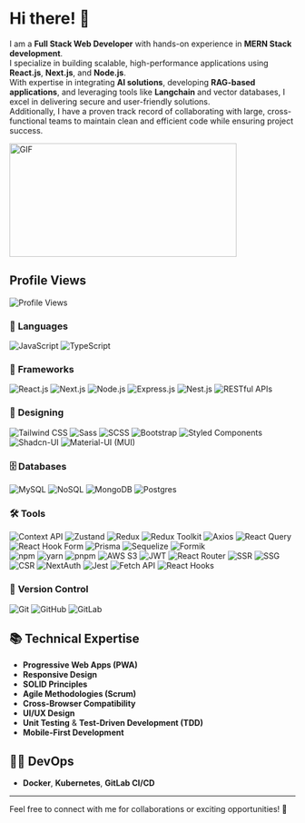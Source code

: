 # Hi there! 👋  

I am a **Full Stack Web Developer** with hands-on experience in **MERN Stack development**.  
I specialize in building scalable, high-performance applications using **React.js**, **Next.js**, and **Node.js**.  
With expertise in integrating **AI solutions**, developing **RAG-based applications**, and leveraging tools like **Langchain** and vector databases, I excel in delivering secure and user-friendly solutions.  
Additionally, I have a proven track record of collaborating with large, cross-functional teams to maintain clean and efficient code while ensuring project success.  

<img align="center" alt="GIF" height="200px" width="400px" src="https://media.tenor.com/YZPnGuPeZv8AAAAd/coding.gif" />


## **Profile Views**
![Profile Views](https://komarev.com/ghpvc/?username=hunainasif&color=brightgreen)


### 🌟 **Languages**  
![JavaScript](https://img.shields.io/badge/JavaScript-F7DF1E?style=flat&logo=javascript&logoColor=black) ![TypeScript](https://img.shields.io/badge/TypeScript-007ACC?style=flat&logo=typescript&logoColor=white)

### 🚀 **Frameworks**  
![React.js](https://img.shields.io/badge/React.js-61DAFB?style=flat&logo=react&logoColor=black) ![Next.js](https://img.shields.io/badge/Next.js-000000?style=flat&logo=next.js&logoColor=white) ![Node.js](https://img.shields.io/badge/Node.js-339933?style=flat&logo=nodedotjs&logoColor=white) ![Express.js](https://img.shields.io/badge/Express.js-000000?style=flat&logo=express&logoColor=white) ![Nest.js](https://img.shields.io/badge/NestJS-E0234E?style=flat&logo=nestjs&logoColor=white) ![RESTful APIs](https://img.shields.io/badge/RESTful%20API-0A0A0A?style=flat&logo=api&logoColor=white)

### 🎨 **Designing**  
![Tailwind CSS](https://img.shields.io/badge/Tailwind%20CSS-38B2AC?style=flat&logo=tailwindcss&logoColor=white) ![Sass](https://img.shields.io/badge/Sass-CC6699?style=flat&logo=sass&logoColor=white) ![SCSS](https://img.shields.io/badge/SCSS-CC6699?style=flat&logo=sass&logoColor=white) ![Bootstrap](https://img.shields.io/badge/Bootstrap-7952B3?style=flat&logo=bootstrap&logoColor=white) ![Styled Components](https://img.shields.io/badge/Styled%20Components-DB7093?style=flat&logo=styled-components&logoColor=white) ![Shadcn-UI](https://img.shields.io/badge/Shadcn-UI-000000?style=flat&logo=shadcn&logoColor=white) ![Material-UI (MUI)](https://img.shields.io/badge/Material-UI-007FFF?style=flat&logo=mui&logoColor=white)

### 🗄️ **Databases**  
![MySQL](https://img.shields.io/badge/MySQL-4479A1?style=flat&logo=mysql&logoColor=white) ![NoSQL](https://img.shields.io/badge/NoSQL-000000?style=flat&logo=nosql&logoColor=white) ![MongoDB](https://img.shields.io/badge/MongoDB-47A248?style=flat&logo=mongodb&logoColor=white) ![Postgres](https://img.shields.io/badge/Postgres-336791?style=flat&logo=postgresql&logoColor=white)

### 🛠️ **Tools**  
![Context API](https://img.shields.io/badge/Context%20API-000000?style=flat&logo=react&logoColor=white) ![Zustand](https://img.shields.io/badge/Zustand-FF0000?style=flat&logo=zustand&logoColor=white) ![Redux](https://img.shields.io/badge/Redux-764ABC?style=flat&logo=redux&logoColor=white) ![Redux Toolkit](https://img.shields.io/badge/Redux%20Toolkit-764ABC?style=flat&logo=redux&logoColor=white) ![Axios](https://img.shields.io/badge/Axios-5A29E4?style=flat&logo=axios&logoColor=white) ![React Query](https://img.shields.io/badge/React%20Query-FF4154?style=flat&logo=react-query&logoColor=white) ![React Hook Form](https://img.shields.io/badge/React%20Hook%20Form-EC5990?style=flat&logo=react-hook-form&logoColor=white) ![Prisma](https://img.shields.io/badge/Prisma-2D3748?style=flat&logo=prisma&logoColor=white) ![Sequelize](https://img.shields.io/badge/Sequelize-52B0B0?style=flat&logo=sequelize&logoColor=white) ![Formik](https://img.shields.io/badge/Formik-61DAFB?style=flat&logo=formik&logoColor=black)  
![npm](https://img.shields.io/badge/npm-CC3534?style=flat&logo=npm&logoColor=white) ![yarn](https://img.shields.io/badge/yarn-2C8EBB?style=flat&logo=yarn&logoColor=white) ![pnpm](https://img.shields.io/badge/pnpm-4F5B61?style=flat&logo=pnpm&logoColor=white) ![AWS S3](https://img.shields.io/badge/AWS%20S3-569A31?style=flat&logo=amazonaws&logoColor=white) ![JWT](https://img.shields.io/badge/JWT-000000?style=flat&logo=json-web-tokens&logoColor=white) ![React Router](https://img.shields.io/badge/React%20Router-CA4245?style=flat&logo=react-router&logoColor=white) ![SSR](https://img.shields.io/badge/SSR-000000?style=flat&logo=react&logoColor=white) ![SSG](https://img.shields.io/badge/SSG-000000?style=flat&logo=react&logoColor=white) ![CSR](https://img.shields.io/badge/CSR-000000?style=flat&logo=react&logoColor=white) ![NextAuth](https://img.shields.io/badge/NextAuth-000000?style=flat&logo=next.js&logoColor=white) ![Jest](https://img.shields.io/badge/Jest-C21325?style=flat&logo=jest&logoColor=white) ![Fetch API](https://img.shields.io/badge/Fetch%20API-000000?style=flat&logo=fetch&logoColor=white) ![React Hooks](https://img.shields.io/badge/React%20Hooks-61DAFB?style=flat&logo=react&logoColor=black)

### 🔄 **Version Control**  
![Git](https://img.shields.io/badge/Git-F05032?style=flat&logo=git&logoColor=white) ![GitHub](https://img.shields.io/badge/GitHub-181717?style=flat&logo=github&logoColor=white) ![GitLab](https://img.shields.io/badge/GitLab-FCA121?style=flat&logo=gitlab&logoColor=white)

## 📚 **Technical Expertise**  
- **Progressive Web Apps (PWA)**  
- **Responsive Design**  
- **SOLID Principles**  
- **Agile Methodologies (Scrum)**  
- **Cross-Browser Compatibility**  
- **UI/UX Design**  
- **Unit Testing** & **Test-Driven Development (TDD)**  
- **Mobile-First Development**  

## 🧑‍💻 **DevOps**  
- **Docker**, **Kubernetes**, **GitLab CI/CD**  

---

Feel free to connect with me for collaborations or exciting opportunities! 🚀
